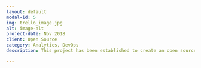 ```yaml
---
layout: default
modal-id: 5
img: trello_image.jpg
alt: image-alt
project-date: Nov 2018
client: Open Source
category: Analytics, DevOps
description: This project has been established to create an open source R package (TrelloR_DevOps) that can be used to extend the existing TrelloR package functionality. The package aims to provide the functionality needed to apply DevOps monitoring and reporting methods on Trello Workflow data. More information on this package is coming soon!

---
```

